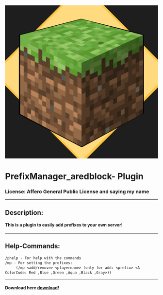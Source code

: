 ![Error at loading](logo.png)
# PrefixManager_aredblock- Plugin

### License: Affero General Public License and saying my name

<hr>

## Description:
#### This is a plugin to easily add prefixes to your own server!

<hr>

## Help-Commands:

````
/phelp - For help with the commands
/mp - For setting the prefixes:
     (/mp <add/remove> <playername> (only for add: <prefix> <A ColorCode: Red ,Blue ,Green ,Aqua ,Black ,Gray>))
````

<hr>


#### Download here [download](https://download938.mediafire.com/bwvt907phfog/n7h4qp1aobb44aq/PrefixManager_aredblock-0.1.jar)!

